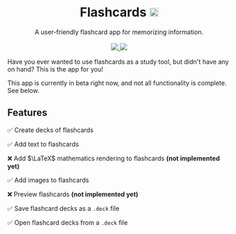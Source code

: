 <h1 align="center">
    Flashcards <img src="https://img.shields.io/badge/Beta-FF6600" height="20pt">
</h1>

<p align="center">
A user-friendly flashcard app for memorizing information.
<br><br>

<a href="https://github.com/nscardina/flashcards/actions/workflows/node.js.yml">
<img src="https://github.com/nscardina/flashcards/actions/workflows/node.js.yml/badge.svg">
</a>

<a href="https://github.com/nscardina/flashcards/blob/main/LICENSE">
<img display="inline" src="https://img.shields.io/badge/license-MIT-blue">
</a>

</p>
Have you ever wanted to use flashcards as a study tool, but didn't have any on hand? This is the app for you!

This app is currently in beta right now, and not all functionality is complete. See below.

## Features

✅ Create decks of flashcards

✅ Add text to flashcards

❌ Add $\LaTeX$ mathematics rendering to flashcards **(not implemented yet)**

✅ Add images to flashcards

❌ Preview flashcards **(not implemented yet)**

✅ Save flashcard decks as a `.deck` file

✅ Open flashcard decks from a `.deck` file